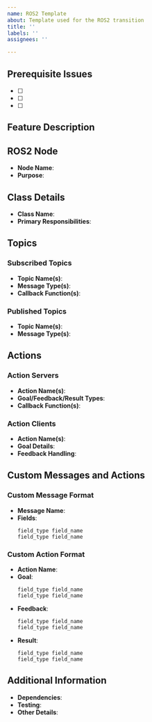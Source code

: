 ```yaml
---
name: ROS2 Template
about: Template used for the ROS2 transition
title: ''
labels: ''
assignees: ''

---
```


## Prerequisite Issues
<!-- List any issues that must be resolved before starting this feature -->
- [ ] <!-- Issue #1 -->
- [ ] <!-- Issue #2 -->
- [ ] <!-- Additional prerequisites -->

## Feature Description
<!-- Provide a clear and concise description of the new feature -->

## ROS2 Node
- **Node Name**: <!-- Suggested name for the ROS2 node -->
- **Purpose**: <!-- Briefly describe the purpose of the node -->

## Class Details
- **Class Name**: <!-- Suggested class name for the node -->
- **Primary Responsibilities**: <!-- Describe the main responsibilities of this class -->

## Topics
### Subscribed Topics
- **Topic Name(s)**: <!-- List all topics the node subscribes to -->
- **Message Type(s)**: <!-- Specify the message type(s) for each topic -->
- **Callback Function(s)**: <!-- List the proposed callback function names -->

### Published Topics
- **Topic Name(s)**: <!-- List all topics the node publishes to -->
- **Message Type(s)**: <!-- Specify the message type(s) for each topic -->

## Actions
### Action Servers
- **Action Name(s)**: <!-- List all action servers provided by the node -->
- **Goal/Feedback/Result Types**: <!-- Specify the types associated with the action -->
- **Callback Function(s)**: <!-- List the callback functions for handling goals, feedback, and results -->

### Action Clients
- **Action Name(s)**: <!-- List all action servers this node calls -->
- **Goal Details**: <!-- Describe the goals the node sends -->
- **Feedback Handling**: <!-- Specify how the feedback is processed -->

## Custom Messages and Actions
### Custom Message Format
- **Message Name**: <!-- Suggested name for the custom message -->
- **Fields**:
  ```plaintext
  field_type field_name
  field_type field_name
  ```

### Custom Action Format
- **Action Name**: <!-- Suggested name for the custom action -->
- **Goal**:
  ```plaintext
  field_type field_name
  field_type field_name
  ```
- **Feedback**:
  ```plaintext
  field_type field_name
  field_type field_name
  ```
- **Result**:
  ```plaintext
  field_type field_name
  field_type field_name
  ```

## Additional Information
- **Dependencies**: <!-- List any additional nodes, libraries, or tools this feature depends on -->
- **Testing**: <!-- Outline how this feature should be tested -->
- **Other Details**: <!-- Any other information to include -->
